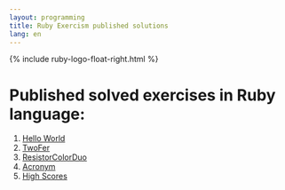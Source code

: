 ```yaml
---
layout: programming
title: Ruby Exercism published solutions
lang: en
---
```

{% include ruby-logo-float-right.html %}

# Published solved exercises in Ruby language:

<div class="row">
<!-- First Column -->
<div class="col">
  <ol start="1">
    <li><a href="https://exercism.io/tracks/ruby/exercises/hello-world/solutions/33981b57b47040ce886fd97b7e814591">Hello World</a></li>
    <li><a href="https://exercism.io/tracks/ruby/exercises/two-fer/solutions/caad469a736743c0ae3eaac79bca14a4">TwoFer</a></li>
    <li><a href="https://exercism.io/tracks/ruby/exercises/resistor-color-duo/solutions/56ed92dab5954f0a9a7e6b57979a813b">ResistorColorDuo</a></li>
    <li><a href="https://exercism.io/tracks/ruby/exercises/acronym/solutions/5cf1fe890a2447a4948e66cbea03e1cc">Acronym</a></li>
    <li><a href="https://exercism.io/tracks/ruby/exercises/high-scores/solutions/96c37b939a25446eb2c19d2e9a4773bf">High Scores</a></li>
  </ol>
</div>
<!-- Second Column -->
<div class="col">
  <ol start="7">
  </ol>

</div>
<!-- Third Column -->
<div class="col">
  <ol start="13">
  </ol>
</div>

</div>

